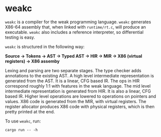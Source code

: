 # weakc
`weakc` is a compiler for the weak programming language. `weakc` generates X86-64 assembly that, when linked with `runtime/rt.c`, will produce an executable. `weakc` also includes a reference interpreter, so differential testing is easy.

`weakc` is structured in the following way:

**Source -> Tokens -> AST -> Typed AST -> HIR -> MIR -> X86 (virtual registers) -> X86 assemby**

Lexing and parsing are two separate stages. The type checker adds annotations to the existing AST. A high level intermediate representation is generated from the AST. It is a linear, CFG based IR. The ops in HIR correspond roughly 1:1 with features in the weak language. The mid level intermediate representation is generated from HIR. It is also a linear, CFG based IR. Higher level operations are lowered to operations on pointers and values. X86 code is generated from the MIR, with virtual registers. The register allocator produces X86 code with physical registers, which is then pretty printed at the end.

To use `weakc`, run:
```
cargo run -- -h
```
